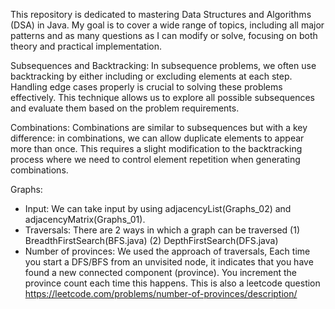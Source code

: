This repository is dedicated to mastering Data Structures and Algorithms (DSA) in Java. My goal is to cover a wide range of topics, including all major patterns and as many questions as I can modify or solve, focusing on both theory and practical implementation.

Subsequences and Backtracking:
In subsequence problems, we often use backtracking by either including or excluding elements at each step. Handling edge cases properly is crucial to solving these problems effectively. This technique allows us to explore all possible subsequences and evaluate them based on the problem requirements.

Combinations:
Combinations are similar to subsequences but with a key difference: in combinations, we can allow duplicate elements to appear more than once. This requires a slight modification to the backtracking process where we need to control element repetition when generating combinations.

Graphs:
- Input: We can take input by using adjacencyList(Graphs_02) and adjacencyMatrix(Graphs_01).
- Traversals: There are 2 ways in which a graph can be traversed (1) BreadthFirstSearch(BFS.java) (2) DepthFirstSearch(DFS.java)
- Number of provinces: We used the approach of traversals, Each time you start a DFS/BFS from an unvisited node, it indicates that you have found a new connected component (province). You increment the province count each time this happens. This is also a leetcode question https://leetcode.com/problems/number-of-provinces/description/
  
